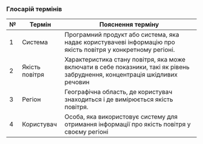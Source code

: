 ### Глосарій термінів
| № | Термін                    	 | Пояснення терміну                                                                                                          	|
|---|-------------------------------|-------------------------------------------------------------------------------------------------------------------------------|
| 1 | Система        	| Програмний продукт або система, яка надає користувачеві інформацію про якість повітря у конкретному регіоні.|
| 2 | Якість повітря 	| Характеристика стану повітря, яка може включати в себе показники, такі як рівень забруднення, концентрація шкідливих речовин |
| 3 | Регіон | Географічна область, де користувач знаходиться і де вимірюється якість повітря. |
| 4 | Користувач | Особа, яка використовує систему для отримання інформації про якість повітря у своєму регіоні |
